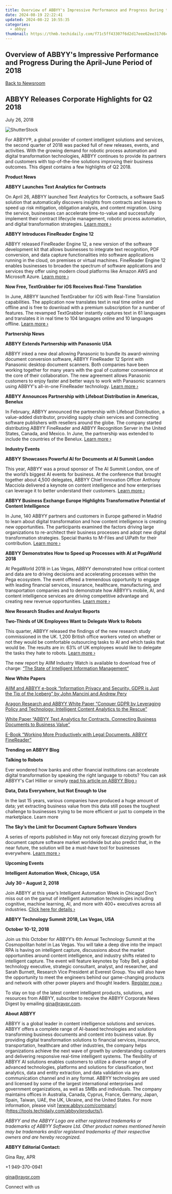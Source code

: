 ```yaml
---
title: Overview of ABBYY's Impressive Performance and Progress During the April-June Period of 2018
date: 2024-08-19 22:22:41
updated: 2024-08-22 10:55:35
categories:
  - abbyy
thumbnail: https://thmb.techidaily.com/f71c5ff43307f6d2d17eee62ee317d6c80fb14bebfbfd43367d29eb599c5ee29.jpg
---
```


## Overview of ABBYY's Impressive Performance and Progress During the April-June Period of 2018

[Back to Newsroom](https://tools.techidaily.com/abbyy/products/)

## ABBYY Releases Corporate Highlights for Q2 2018

July 26, 2018

![ShutterStock](https://content.abbyy.com/-/media/project/abbyy/abbyy/branchtemplates/shutterstock_1272462163_1296-x-729.jpg?h=729&iar=0&w=1296)

For ABBYY®, a global provider of content intelligent solutions and services, the second quarter of 2018 was packed full of new releases, events, and activities. With the growing demand for robotic process automation and digital transformation technologies, ABBYY continues to provide its partners and customers with top-of-the-line solutions improving their business outcomes. This digest contains a few highlights of Q2 2018\.   
  
**Product News**

**ABBYY Launches Text Analytics for Contracts**

On April 26, ABBYY launched Text Analytics for Contracts, a software SaaS solution that automatically discovers insights from contracts and leases to speed up risk mitigation, obligation analysis, and content migration. Using the service, businesses can accelerate time-to-value and successfully implement their contract lifecycle management, robotic process automation, and digital transformation strategies. [Learn more ›](https://tools.techidaily.com/abbyy/products/)   
  
**ABBYY Introduces FineReader Engine 12**

ABBYY released FineReader Engine 12, a new version of the software development kit that allows businesses to integrate text recognition, PDF conversion, and data capture functionalities into software applications running in the cloud, on premises or virtual machines. FineReader Engine 12 enables businesses to broaden the spectrum of software applications and services they offer using modern cloud platforms like Amazon AWS and Microsoft Azure. [Learn more ›](https://finance.yahoo.com/news/abbyy-introduces-finereader-engine-12-110000220.html)   
  
**Now Free, TextGrabber for iOS Receives Real-Time Translation**

In June, ABBYY launched TextGrabber for iOS with Real-Time Translation capabilities. The application now translates text in real time online and offline and is free to download with a premium subscription for a number of features. The revamped TextGrabber instantly captures text in 61 languages and translates it in real time to 104 languages online and 10 languages offline. [Learn more ›](https://venturebeat.com/2018/06/07/abbyys-ai-turns-your-camera-into-a-104-language-translator/)   
  
**Partnership News**

**ABBYY Extends Partnership with Panasonic USA**

ABBYY inked a new deal allowing Panasonic to bundle its award-winning document conversion software, ABBYY FineReader 12 Sprint with Panasonic desktop document scanners. Both companies have been working together for many years with the goal of customer convenience at the core of their collaboration. The new agreement allows Panasonic customers to enjoy faster and better ways to work with Panasonic scanners using ABBYY's all-in-one FineReader technology. [Learn more ›](https://www.businesswire.com/news/home/20180712005458/en/)   
  
**ABBYY Announces Partnership with Lifeboat Distribution in Americas, Benelux**

In February, ABBYY announced the partnership with Lifeboat Distribution, a value-added distributor, providing supply chain services and connecting software publishers with resellers around the globe. The company started distributing ABBYY FineReader and ABBYY Recognition Server in the United States, Canada, and Mexico. In June, the partnership was extended to include the countries of the Benelux. [Learn more ›](https://tools.techidaily.com/abbyy/products/)   
  
**Industry Events**

**ABBYY Showcases Powerful AI for Documents at AI Summit London**

This year, ABBYY was a proud sponsor of The AI Summit London, one of the world’s biggest AI events for business. At the conference that brought together about 4,500 delegates, ABBYY Chief Innovation Officer Anthony Macciola delivered a keynote on content intelligence and how enterprises can leverage it to better understand their customers. [Learn more ›](https://www.information-management.com/opinion/the-rise-of-content-intelligence-understanding-customers-with-artificial-intelligence)   
  
**ABBYY Business Exchange Europe Highlights Transformative Potential of Content Intelligence**

In June, 140 ABBYY partners and customers in Europe gathered in Madrid to learn about digital transformation and how content intelligence is creating new opportunities. The participants examined the factors driving large organizations to re-architect their business processes and adopt new digital transformation strategies. Special thanks to M-Files and UiPath for their contribution. [Learn more ›](https://tools.techidaily.com/abbyy/products/)   
  
**ABBYY Demonstrates How to Speed up Processes with AI at PegaWorld 2018** 

At PegaWorld 2018 in Las Vegas, ABBYY demonstrated how critical content and data are to driving decisions and accelerating processes within the Pega ecosystem. The event offered a tremendous opportunity to engage with leading financial services, insurance, healthcare, manufacturing, and transportation companies and to demonstrate how ABBYY’s mobile, AI, and content intelligence services are driving competitive advantage and creating new revenue opportunities. [Learn more ›](https://tools.techidaily.com/abbyy/products/)   
  
**New Research Studies and Analyst Reports**

**Two-Thirds of UK Employees Want to Delegate Work to Robots**

This quarter, ABBYY released the findings of the new research study commissioned in the UK. 1,200 British office workers voted on whether or not they would be comfortable outsourcing tasks to AI and which tasks that would be. The results are in: 63% of UK employees would like to delegate the tasks they hate to robots. [Learn more ›](https://www.techradar.com/news/two-thirds-of-uk-workers-want-more-duties-automated)

The new report by AIIM Industry Watch is available to download free of charge: [“The State of Intelligent Information Management”](http://info.aiim.org/the-state-of-intelligent-information-management-getting-ahead-of-the-digital-transformation-curve)   
  
**New White Papers**

[AIIM and ABBYY e-book “Information Privacy and Security. GDPR is Just the Tip of the Iceberg” by John Mancini and Andrew Pery](https://tools.techidaily.com/abbyy/products/)

[Aragon Research and ABBYY White Paper “Conquer GDPR by Leveraging Policy and Technology: Intelligent Content Analytics to the Rescue”](https://tools.techidaily.com/abbyy/products/)

[White Paper “ABBYY Text Analytics for Contracts. Connecting Business Documents to Business Value”](https://tools.techidaily.com/abbyy/products/)

[E-Book “Working More Productively with Legal Documents. ABBYY FineReader”](https://tools.techidaily.com/abbyy/products/)  
  
**Trending on ABBYY Blog**

**Talking to Robots**

Ever wondered how banks and other financial institutions can accelerate digital transformation by speaking the right language to robots? You can ask ABBYY's Carl Hillier or simply [read his article on ABBYY Blog ›](https://tools.techidaily.com/abbyy/products/)   
  
**Data, Data Everywhere, but Not Enough to Use**

In the last 15 years, various companies have produced a huge amount of data; yet extracting business value from this data still poses the toughest challenge to businesses trying to be more efficient or just to compete in the marketplace. Learn more   
  
**The Sky’s the Limit for Document Capture Software Vendors**

A series of reports published in May not only forecast dizzying growth for document capture software market worldwide but also predict that, in the near future, the solution will be a must-have tool for businesses everywhere. [Learn more ›](https://tools.techidaily.com/abbyy/products/)   
  
**Upcoming Events**

**Intelligent Automation Week, Chicago, USA**

**July 30 – August 2, 2018**

Join ABBYY at this year’s Intelligent Automation Week in Chicago! Don’t miss out on the gamut of intelligent automation technologies including cognitive, machine learning, AI, and more with 400+ executives across all industries. [Click here for details ›](https://intelligentautomation.iqpc.com/)   
  
**ABBYY Technology Summit 2018, Las Vegas, USA**

**October 10-12, 2018**

Join us this October for ABBYY’s 6th Annual Technology Summit at the Cosmopolitan hotel in Las Vegas. You will take a deep dive into the impact RPA is having on intelligent capture, discussions about the market opportunities around content intelligence, and industry shifts related to intelligent capture. The event will feature keynotes by Toby Bell, a global technology executive, strategic consultant, analyst, and researcher, and Sarah Burnett, Research Vice President at Everest Group. You will also have the opportunity to meet the engineers behind our game-changing products and network with other power players and thought leaders. [Register now ›](https://abbyytechnologysummit.com/)   
  
To stay on top of the latest content intelligent products, solutions, and resources from ABBYY, subscribe to receive the ABBYY Corporate News Digest by emailing [gina@raypr.com](https://tools.techidaily.com/abbyy/products/).   
  
**About ABBYY**

ABBYY is a global leader in content intelligence solutions and services. ABBYY offers a complete range of AI-based technologies and solutions transforming business documents and content into business value. By providing digital transformation solutions to financial services, insurance, transportation, healthcare and other industries, the company helps organizations achieve the next wave of growth by understanding customers and delivering responsive real-time intelligent systems. The flexibility of ABBYY AI solutions enables customers to utilize a diverse range of advanced technologies, platforms and solutions for classification, text analytics, data and entity extraction, and data validation via any communication channel and in any format. ABBYY technologies are used and licensed by some of the largest international enterprises and government organizations, as well as SMBs and individuals. The company maintains offices in Australia, Canada, Cyprus, France, Germany, Japan, Spain, Taiwan, UAE, the UK, Ukraine, and the United States. For more information, please visit [www.abbyy.com/company](https://tools.techidaily.com/abbyy/products/).

_ABBYY_ _and the ABBYY Logo_ _are either registered trademarks or trademarks of ABBYY Software Ltd. Other product names mentioned herein may be trademarks and/or registered trademarks of their respective owners and are hereby recognized._

**ABBYY Editorial Contact:**

Gina Ray, APR

+1 949-370-0941

[gina@raypr.com](https://tools.techidaily.com/abbyy/products/)

  
Connect with us

<ins class="adsbygoogle"
     style="display:block"
     data-ad-format="autorelaxed"
     data-ad-client="ca-pub-7571918770474297"
     data-ad-slot="1223367746"></ins>



<ins class="adsbygoogle"
     style="display:block"
     data-ad-client="ca-pub-7571918770474297"
     data-ad-slot="8358498916"
     data-ad-format="auto"
     data-full-width-responsive="true"></ins>
